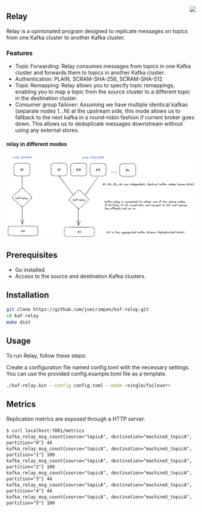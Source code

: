 <a href="https://zerodha.tech"><img src="https://zerodha.tech/static/images/github-badge.svg" align="right" /></a>
## Relay

Relay is a opinionated program designed to replicate messages on topics from one Kafka cluster to another Kafka cluster.

### Features

* Topic Forwarding: Relay consumes messages from topics in one Kafka cluster and forwards them to topics in another Kafka cluster.
* Authentication: PLAIN, SCRAM-SHA-256, SCRAM-SHA-512
* Topic Remapping: Relay allows you to specify topic remappings, enabling you to map a topic from the source cluster to a different topic in the destination cluster.
* Consumer group failover: Assuming we have multiple identical kafkas (separate nodes 1...N) at the upstream side, this mode allows us to fallback to the next kafka in a round-robin fashion if current broker goes down. This allows us to deduplicate messages downstream without using any external stores.


#### relay in different modes

![image](./screenshots/relay.png)

## Prerequisites

* Go installed.
* Access to the source and destination Kafka clusters.

## Installation

```bash
git clone https://github.com/joeirimpan/kaf-relay.git
cd kaf-relay
make dist
```

## Usage

To run Relay, follow these steps:

Create a configuration file named config.toml with the necessary settings. You can use the provided config.example.toml file as a template.

```bash
./kaf-relay.bin --config config.toml --mode <single/failover>
```

## Metrics

Replication metrics are exposed through a HTTP server.

```
$ curl localhost:7081/metrics
kafka_relay_msg_count{source="topicA", destination="machineX_topicA", partition="0"} 44
kafka_relay_msg_count{source="topicA", destination="machineX_topicA", partition="1"} 100
kafka_relay_msg_count{source="topicA", destination="machineX_topicA", partition="2"} 100
kafka_relay_msg_count{source="topicA", destination="machineX_topicA", partition="3"} 44
kafka_relay_msg_count{source="topicA", destination="machineX_topicA", partition="4"} 44
kafka_relay_msg_count{source="topicA", destination="machineX_topicA", partition="5"} 100
```